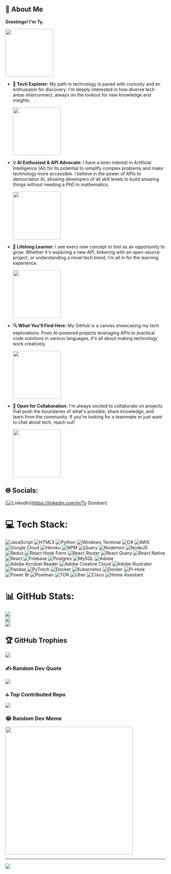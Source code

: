 ## 💫 About Me
**Greetings! I'm Ty.**

<img src="https://github.com/TyDomben/TyDomben/assets/127000572/49be9f6d-fc7c-4cd1-ac93-de59968ccf58" width="150px" />
<!-- ![image](https://github.com/TyDomben/TyDomben/assets/127000572/198709e4-1fa3-4ed0-af49-a98622121686) -->

- **🌟 Tech Explorer:** My path in technology is paved with curiosity and an enthusiasm for discovery. I'm deeply interested in how diverse tech areas interconnect, always on the lookout for new knowledge and insights.

  <img src="https://github.com/TyDomben/TyDomben/assets/127000572/72096a66-9152-4d1f-bc49-3cec16723e91" width="150px" />
  <!-- ![image](https://github.com/TyDomben/TyDomben/assets/127000572/8418fbaa-5fea-4011-8bb7-7695ee91db67) -->

- **💡 AI Enthusiast & API Advocate:** I have a keen interest in Artificial Intelligence (AI) for its potential to simplify complex problems and make technology more accessible. I believe in the power of APIs to democratize AI, allowing developers of all skill levels to build amazing things without needing a PhD in mathematics.

  <img src="https://github.com/TyDomben/TyDomben/assets/127000572/fe96a905-0e77-4148-9c16-1578aa2c5554" width="150px" />
  <!-- ![image](https://github.com/TyDomben/TyDomben/assets/127000572/60126176-f26e-4bfe-82ae-ba6887cf74d7) -->

- **🚀 Lifelong Learner:** I see every new concept or tool as an opportunity to grow. Whether it's exploring a new API, tinkering with an open-source project, or understanding a novel tech trend, I'm all in for the learning experience.

  <img src="https://github.com/TyDomben/TyDomben/assets/127000572/fcef8178-d69b-4c64-a4b7-bfc346dc8a4a" width="150px" />
  <!-- ![image](https://github.com/TyDomben/TyDomben/assets/127000572/bded8ce8-67e1-4a74-8e52-22b2a4b1016a) -->

- **🔍 What You'll Find Here:** My GitHub is a canvas showcasing my tech explorations. From AI-powered projects leveraging APIs to practical code solutions in various languages, it's all about making technology work creatively.

  <img src="https://github.com/TyDomben/TyDomben/assets/127000572/b829010d-a543-4582-b54f-479bbf81691d" width="150px" />
  <!-- ![image](https://github.com/TyDomben/TyDomben/assets/127000572/ece1355c-c5a8-4d01-ae8f-e9e65015837d) -->

- **🤝 Open for Collaboration:** I'm always excited to collaborate on projects that push the boundaries of what's possible, share knowledge, and learn from the community. If you're looking for a teammate or just want to chat about tech, reach out!

  <img src="https://github.com/TyDomben/TyDomben/assets/127000572/b0d39244-b43e-429d-91d4-85707e66f0e1" width="150px" />
  <!-- ![image](https://github.com/TyDomben/TyDomben/assets/127000572/d6966030-c891-4379-be39-401a81231652) -->

## 🌐 Socials:
[![LinkedIn](https://img.shields.io/badge/LinkedIn-%230077B5.svg?logo=linkedin&logoColor=white)](https://linkedin.com/in/Ty Domben) 

# 💻 Tech Stack:
![JavaScript](https://img.shields.io/badge/javascript-%23323330.svg?style=for-the-badge&logo=javascript&logoColor=%23F7DF1E) ![HTML5](https://img.shields.io/badge/html5-%23E34F26.svg?style=for-the-badge&logo=html5&logoColor=white) ![Python](https://img.shields.io/badge/python-3670A0?style=for-the-badge&logo=python&logoColor=ffdd54) ![Windows Terminal](https://img.shields.io/badge/Windows%20Terminal-%234D4D4D.svg?style=for-the-badge&logo=windows-terminal&logoColor=white) ![C#](https://img.shields.io/badge/c%23-%23239120.svg?style=for-the-badge&logo=csharp&logoColor=white) ![AWS](https://img.shields.io/badge/AWS-%23FF9900.svg?style=for-the-badge&logo=amazon-aws&logoColor=white) ![Google Cloud](https://img.shields.io/badge/GoogleCloud-%234285F4.svg?style=for-the-badge&logo=google-cloud&logoColor=white) ![Heroku](https://img.shields.io/badge/heroku-%23430098.svg?style=for-the-badge&logo=heroku&logoColor=white) ![NPM](https://img.shields.io/badge/NPM-%23CB3837.svg?style=for-the-badge&logo=npm&logoColor=white) ![jQuery](https://img.shields.io/badge/jquery-%230769AD.svg?style=for-the-badge&logo=jquery&logoColor=white) ![Nodemon](https://img.shields.io/badge/NODEMON-%23323330.svg?style=for-the-badge&logo=nodemon&logoColor=%BBDEAD) ![NodeJS](https://img.shields.io/badge/node.js-6DA55F?style=for-the-badge&logo=node.js&logoColor=white) ![Redux](https://img.shields.io/badge/redux-%23593d88.svg?style=for-the-badge&logo=redux&logoColor=white) ![React Hook Form](https://img.shields.io/badge/React%20Hook%20Form-%23EC5990.svg?style=for-the-badge&logo=reacthookform&logoColor=white) ![React Router](https://img.shields.io/badge/React_Router-CA4245?style=for-the-badge&logo=react-router&logoColor=white) ![React Query](https://img.shields.io/badge/-React%20Query-FF4154?style=for-the-badge&logo=react%20query&logoColor=white) ![React Native](https://img.shields.io/badge/react_native-%2320232a.svg?style=for-the-badge&logo=react&logoColor=%2361DAFB) ![React](https://img.shields.io/badge/react-%2320232a.svg?style=for-the-badge&logo=react&logoColor=%2361DAFB) ![Firebase](https://img.shields.io/badge/Firebase-039BE5?style=for-the-badge&logo=Firebase&logoColor=white) ![Postgres](https://img.shields.io/badge/postgres-%23316192.svg?style=for-the-badge&logo=postgresql&logoColor=white) ![MySQL](https://img.shields.io/badge/mysql-%2300000f.svg?style=for-the-badge&logo=mysql&logoColor=white) ![Adobe](https://img.shields.io/badge/adobe-%23FF0000.svg?style=for-the-badge&logo=adobe&logoColor=white) ![Adobe Acrobat Reader](https://img.shields.io/badge/Adobe%20Acrobat%20Reader-EC1C24.svg?style=for-the-badge&logo=Adobe%20Acrobat%20Reader&logoColor=white) ![Adobe Creative Cloud](https://img.shields.io/badge/Adobe%20Creative%20Cloud-DA1F26.svg?style=for-the-badge&logo=Adobe%20Creative%20Cloud&logoColor=white) ![Adobe Illustrator](https://img.shields.io/badge/adobe%20illustrator-%23FF9A00.svg?style=for-the-badge&logo=adobe%20illustrator&logoColor=white) ![Pandas](https://img.shields.io/badge/pandas-%23150458.svg?style=for-the-badge&logo=pandas&logoColor=white) ![PyTorch](https://img.shields.io/badge/PyTorch-%23EE4C2C.svg?style=for-the-badge&logo=PyTorch&logoColor=white) ![Docker](https://img.shields.io/badge/docker-%230db7ed.svg?style=for-the-badge&logo=docker&logoColor=white) ![Kubernetes](https://img.shields.io/badge/kubernetes-%23326ce5.svg?style=for-the-badge&logo=kubernetes&logoColor=white) ![Docker](https://img.shields.io/badge/docker-%230db7ed.svg?style=for-the-badge&logo=docker&logoColor=white) ![Pi-Hole](https://img.shields.io/badge/pihole-%2396060C.svg?style=for-the-badge&logo=pi-hole&logoColor=white) ![Power Bi](https://img.shields.io/badge/power_bi-F2C811?style=for-the-badge&logo=powerbi&logoColor=black) ![Postman](https://img.shields.io/badge/Postman-FF6C37?style=for-the-badge&logo=postman&logoColor=white) ![TOR](https://img.shields.io/badge/tor-%237E4798.svg?style=for-the-badge&logo=tor-project&logoColor=white) ![Uber](https://img.shields.io/badge/Uber-%23000000.svg?style=for-the-badge&logo=Uber&logoColor=white) ![Cisco](https://img.shields.io/badge/cisco-%23049fd9.svg?style=for-the-badge&logo=cisco&logoColor=black) ![Home Assistant](https://img.shields.io/badge/home%20assistant-%2341BDF5.svg?style=for-the-badge&logo=home-assistant&logoColor=white)
# 📊 GitHub Stats:
![](https://github-readme-stats.vercel.app/api?username=TyDomben&theme=yeblu&hide_border=false&include_all_commits=true&count_private=true)<br/>
![](https://github-readme-streak-stats.herokuapp.com/?user=TyDomben&theme=yeblu&hide_border=false)<br/>
![](https://github-readme-stats.vercel.app/api/top-langs/?username=TyDomben&theme=yeblu&hide_border=false&include_all_commits=true&count_private=true&layout=compact)

## 🏆 GitHub Trophies
![](https://github-profile-trophy.vercel.app/?username=TyDomben&theme=tokyonight&no-frame=false&no-bg=false&margin-w=4)

### ✍️ Random Dev Quote
![](https://quotes-github-readme.vercel.app/api?type=horizontal&theme=radical)

### 🔝 Top Contributed Repo
![](https://github-contributor-stats.vercel.app/api?username=TyDomben&limit=5&theme=dark&combine_all_yearly_contributions=true)

### 😂 Random Dev Meme
<img src='https://randommeme-five.vercel.app/' style="height: 400px;"/>

---
[![](https://visitcount.itsvg.in/api?id=TyDomben&icon=0&color=0)](https://visitcount.itsvg.in)

<!-- Proudly created with GPRM ( https://gprm.itsvg.in ) -->
